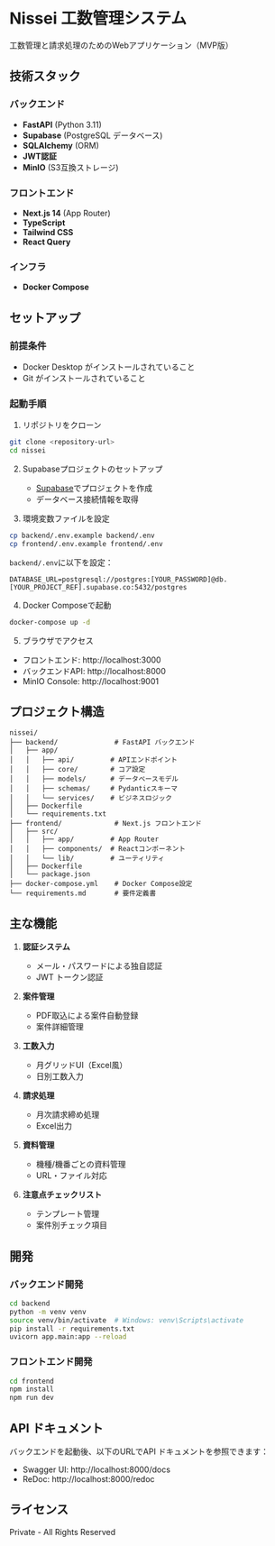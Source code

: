 # Nissei 工数管理システム

工数管理と請求処理のためのWebアプリケーション（MVP版）

## 技術スタック

### バックエンド
- **FastAPI** (Python 3.11)
- **Supabase** (PostgreSQL データベース)
- **SQLAlchemy** (ORM)
- **JWT認証**
- **MinIO** (S3互換ストレージ)

### フロントエンド
- **Next.js 14** (App Router)
- **TypeScript**
- **Tailwind CSS**
- **React Query**

### インフラ
- **Docker Compose**

## セットアップ

### 前提条件
- Docker Desktop がインストールされていること
- Git がインストールされていること

### 起動手順

1. リポジトリをクローン
```bash
git clone <repository-url>
cd nissei
```

2. Supabaseプロジェクトのセットアップ
   - [Supabase](https://supabase.com)でプロジェクトを作成
   - データベース接続情報を取得

3. 環境変数ファイルを設定
```bash
cp backend/.env.example backend/.env
cp frontend/.env.example frontend/.env
```

`backend/.env`に以下を設定：
```env
DATABASE_URL=postgresql://postgres:[YOUR_PASSWORD]@db.[YOUR_PROJECT_REF].supabase.co:5432/postgres
```

4. Docker Composeで起動
```bash
docker-compose up -d
```

5. ブラウザでアクセス
- フロントエンド: http://localhost:3000
- バックエンドAPI: http://localhost:8000
- MinIO Console: http://localhost:9001

## プロジェクト構造

```
nissei/
├── backend/              # FastAPI バックエンド
│   ├── app/
│   │   ├── api/         # APIエンドポイント
│   │   ├── core/        # コア設定
│   │   ├── models/      # データベースモデル
│   │   ├── schemas/     # Pydanticスキーマ
│   │   └── services/    # ビジネスロジック
│   ├── Dockerfile
│   └── requirements.txt
├── frontend/             # Next.js フロントエンド
│   ├── src/
│   │   ├── app/         # App Router
│   │   ├── components/  # Reactコンポーネント
│   │   └── lib/         # ユーティリティ
│   ├── Dockerfile
│   └── package.json
├── docker-compose.yml    # Docker Compose設定
└── requirements.md       # 要件定義書
```

## 主な機能

1. **認証システム**
   - メール・パスワードによる独自認証
   - JWT トークン認証

2. **案件管理**
   - PDF取込による案件自動登録
   - 案件詳細管理

3. **工数入力**
   - 月グリッドUI（Excel風）
   - 日別工数入力

4. **請求処理**
   - 月次請求締め処理
   - Excel出力

5. **資料管理**
   - 機種/機番ごとの資料管理
   - URL・ファイル対応

6. **注意点チェックリスト**
   - テンプレート管理
   - 案件別チェック項目

## 開発

### バックエンド開発

```bash
cd backend
python -m venv venv
source venv/bin/activate  # Windows: venv\Scripts\activate
pip install -r requirements.txt
uvicorn app.main:app --reload
```

### フロントエンド開発

```bash
cd frontend
npm install
npm run dev
```

## API ドキュメント

バックエンドを起動後、以下のURLでAPI ドキュメントを参照できます：
- Swagger UI: http://localhost:8000/docs
- ReDoc: http://localhost:8000/redoc

## ライセンス

Private - All Rights Reserved